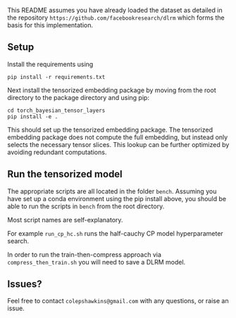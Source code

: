 This README assumes you have already loaded the dataset as detailed in the repository `https://github.com/facebookresearch/dlrm` which forms the basis for this implementation.

## Setup

Install the requirements using 
```
pip install -r requirements.txt
```
Next install the tensorized embedding package by moving from the root directory to the package directory and using pip:
```
cd torch_bayesian_tensor_layers
pip install -e .
```
This should set up the tensorized embedding package. The tensorized embedding package does not compute the full embedding, but instead only selects the necessary tensor slices. This lookup can be further optimized by avoiding redundant computations.

## Run the tensorized model

The appropriate scripts are all located in the folder `bench`. Assuming you have set up a conda environment using the pip install above, you should be able to run the scripts in `bench` from the root directory.

Most script names are self-explanatory. 

For example `run_cp_hc.sh` runs the half-cauchy CP model hyperparameter search. 

In order to run the train-then-compress approach via `compress_then_train.sh` you will need to save a DLRM model.


## Issues?

Feel free to contact `colepshawkins@gmail.com` with any questions, or raise an issue.

